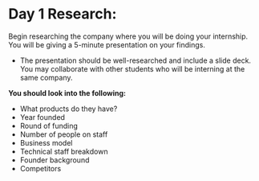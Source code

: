 # Day 1 Research:

Begin researching the company where you will be doing your internship. You will be giving a 5-minute presentation on your findings.

* The presentation should be well-researched and include a slide deck. You may collaborate with other students who will be interning at the same company.

**You should look into the following:**
* What products do they have?
* Year founded
* Round of funding
* Number of people on staff
* Business model
* Technical staff breakdown
* Founder background
* Competitors
